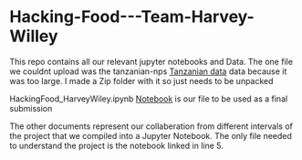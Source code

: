 # Hacking-Food---Team-Harvey-Willey

This repo contains all our relevant jupyter notebooks and Data. The one file we couldnt upload was the tanzanian-nps [Tanzanian data](TanzanianNPS/tanzanian_nps.rar) data because it was too large. I made a Zip folder with it so just needs to be unpacked

HackingFood_HarveyWiley.ipynb [Notebook](HackingFood_HarveyWiley.ipynb) is our file to be used as a final submission

The other documents represent our collaberation from different intervals of the project that we compiled into a Jupyter Notebook. The only file needed to understand the project is the notebook linked in line 5.
